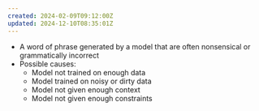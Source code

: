 ```yaml
---
created: 2024-02-09T09:12:00Z
updated: 2024-12-10T08:35:01Z
---
```

- A word of phrase generated by a model that are often nonsensical or grammatically incorrect
- Possible causes:
	- Model not trained on enough data
	- Model trained on noisy or dirty data
	- Model not given enough context
	- Model not given enough constraints